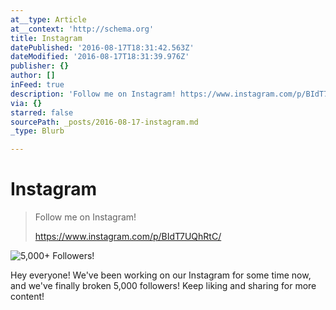 ```yaml
---
at__type: Article
at__context: 'http://schema.org'
title: Instagram
datePublished: '2016-08-17T18:31:42.563Z'
dateModified: '2016-08-17T18:31:39.976Z'
publisher: {}
author: []
inFeed: true
description: 'Follow me on Instagram! https://www.instagram.com/p/BIdT7UQhRtC/'
via: {}
starred: false
sourcePath: _posts/2016-08-17-instagram.md
_type: Blurb

---
```

# Instagram

> Follow me on Instagram!
> 
> https://www.instagram.com/p/BIdT7UQhRtC/

![5,000+ Followers!](https://the-grid-user-content.s3-us-west-2.amazonaws.com/51bad8f1-6c7b-4c5d-ada2-8a83083b7a35.png)

Hey everyone! We've been working on our Instagram for some time now, and we've finally broken 5,000 followers! Keep liking and sharing for more content!